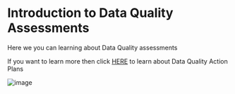# Introduction to Data Quality Assessments

Here we you can learning about Data Quality assessments

If you want to learn more then click [HERE](how_to_basic_1) to learn about Data Quality Action Plans


![image](https://user-images.githubusercontent.com/92517253/194820571-c2390719-b167-4cb2-b336-04ad851cbdec.png)
